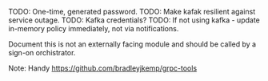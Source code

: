 
TODO: One-time, generated password.
TODO: Make kafak resilient against service outage.
TODO: Kafka credentials?
TODO: If not using kafka - update in-memory policy immediately, not via notifications.

Document this is not an externally facing module and should be called by a sign-on orchistrator.



Note: Handy https://github.com/bradleyjkemp/grpc-tools